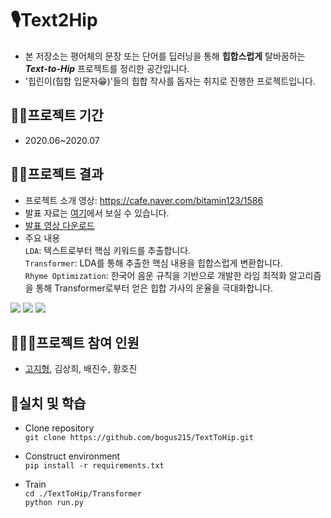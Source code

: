 # 🎙Text2Hip
* 본 저장소는 평어체의 문장 또는 단어를 딥러닝을 통해 **힙합스럽게** 탈바꿈하는 ***Text-to-Hip*** 프로젝트를 정리한 공간입니다.
* '힙린이(힙합 입문자😁)'들의 힙합 작사를 돕자는 취지로 진행한 프로젝트입니다.

## 🏃‍♂️프로젝트 기간
* 2020.06~2020.07

## 🐱‍🚀프로젝트 결과
- 프로젝트 소개 영상: https://cafe.naver.com/bitamin123/1586
- 발표 자료는 [여기](https://github.com/iloveslowfood/Text2Hip/blob/master/Presentation.pdf)에서 보실 수 있습니다.
- [발표 영상 다운로드](https://github.com/iloveslowfood/Text2Hip/raw/master/Presentation.mp4)
- 주요 내용  
  `LDA`: 텍스트로부터 핵심 키워드를 추출합니다.  
  `Transformer`: LDA를 통해 추출한 핵심 내용을 힙합스럽게 변환합니다.  
  `Rhyme Optimization`: 한국어 음운 규칙을 기반으로 개발한 라임 최적화 알고리즘을 통해 Transformer로부터 얻은 힙합 가사의 운율을 극대화합니다.   
  
![](https://user-images.githubusercontent.com/48649606/95861043-dafc6c80-0d9b-11eb-8eb4-94b778e3b3ff.png)
![](https://user-images.githubusercontent.com/48649606/95860966-be603480-0d9b-11eb-8bb6-276d987336d5.png)
![](https://user-images.githubusercontent.com/48649606/95861125-fa939500-0d9b-11eb-9af4-f924328e1cdf.png)

## 👩‍👧‍👧프로젝트 참여 인원
* [고지형](https://github.com/iloveslowfood), 김상희, 배진수, 황호진

## 👀실치 및 학습
* Clone repository  
`git clone https://github.com/bogus215/TextToHip.git`

* Construct environment  
`pip install -r requirements.txt`  

* Train  
`cd ./TextToHip/Transformer`  
`python run.py`
